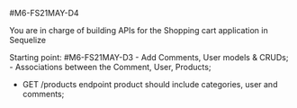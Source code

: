 #M6-FS21MAY-D4

You are in charge of building APIs for the Shopping cart application in Sequelize

Starting point: #M6-FS21MAY-D3 - Add Comments, User models & CRUDs; - Associations between the Comment, User, Products; 
- GET /products endpoint product should include categories, user and comments; 
